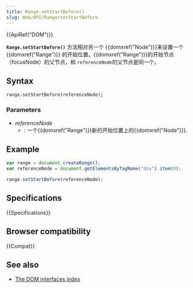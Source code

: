 ```yaml
---
title: Range.setStartBefore()
slug: Web/API/Range/setStartBefore
---
```


{{ApiRef("DOM")}}

**`Range.setStartBefore()`** 方法相对另一个 {{domxref("Node")}}来设置一个{{domxref("Range")}} 的开始位置。{{domxref("Range")}}的开始节点（focusNode）的父节点，和 `referenceNode`的父节点是同一个。

## Syntax

```plain
range.setStartBefore(referenceNode);
```

### Parameters

- _referenceNode_
  - : 一个{{domxref("Range")}}新的开始位置上的{{domxref("Node")}}.

## Example

```js
var range = document.createRange();
var referenceNode = document.getElementsByTagName("div").item(0);

range.setStartBefore(referenceNode);
```

## Specifications

{{Specifications}}

## Browser compatibility

{{Compat}}

## See also

- [The DOM interfaces index](/zh-CN/docs/DOM/DOM_Reference)
